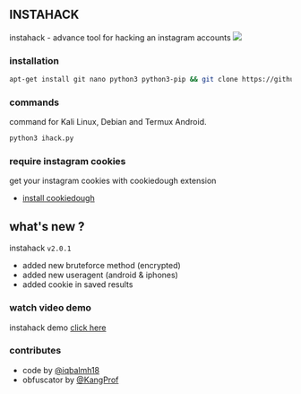 ## INSTAHACK
instahack - advance tool for hacking an instagram accounts
<img src="https://raw.githubusercontent.com/termuxhackers-id/instahack/main/data/user/v2.jpg">

### installation
````bash
apt-get install git nano python3 python3-pip && git clone https://github.com/termuxhackers-id/instahack && cd instahack && pip install -r requirements.txt && python3 ihack.py
````
### commands
command for Kali Linux, Debian and Termux Android.
````bash
python3 ihack.py
````
### require instagram cookies
get your instagram cookies with cookiedough extension
- [install cookiedough](https://chrome.google.com/webstore/detail/cookiedough)
## what's new ?
instahack ```v2.0.1```
- added new bruteforce method (encrypted)
- added new useragent (android & iphones)
- added cookie in saved results

### watch video demo
instahack demo [click here](https://www.instagram.com/reel/Crqd1nFhpP0/?igshid=NTc4MTIwNjQ2YQ==)

### contributes
- code by [@iqbalmh18](https://instagram.com/iqbalmh18)
- obfuscator by [@KangProf](https://github.com/KangProf)
